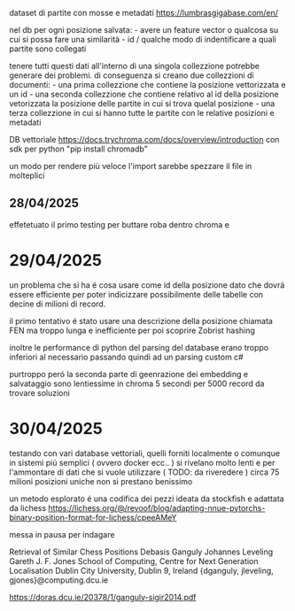dataset di partite con mosse e metadati https://lumbrasgigabase.com/en/


nel db per ogni posizione salvata:
    - avere un feature vector o qualcosa su cui si possa fare una similarità
    - id / qualche  modo di indentificare a quali partite sono collegati 

tenere tutti questi dati all'interno di una singola collezzione potrebbe generare dei problemi.
di conseguenza si creano due collezzioni di documenti:
    - una prima collezzione che contiene la posizione vettorizzata e un id 
    - una seconda collezzione che contiene relativo al id della posizione vetorizzata la posizione delle partite in cui si trova quelal posizione
    - una terza collezzione in cui si hanno tutte le partite con le relative posizioni e metadati


DB vettoriale https://docs.trychroma.com/docs/overview/introduction con sdk per python "pip install chromadb"

un modo per rendere più veloce l'import sarebbe spezzare il file in molteplici

## 28/04/2025
effetetuato il primo testing per buttare roba dentro chroma e 

# 29/04/2025
un problema che si ha é cosa usare come id della posizione dato che dovrá essere efficiente 
per poter indicizzare possibilmente delle tabelle con decine di milioni di record.

il primo tentativo é stato usare una descrizione della posizione chiamata FEN ma troppo lunga e inefficiente
per poi scoprire Zobrist hashing 

inoltre le performance di python del parsing del database erano troppo inferiori al necessario passando quindi ad un parsing custom c#

purtroppo peró la seconda parte di geenrazione dei embedding e salvataggio sono lentiessime in chroma 5 secondi per 5000 record
da trovare soluzioni

# 30/04/2025

testando con vari database vettoriali, quelli forniti localmente 
o comunque in sistemi piú semplici ( ovvero docker ecc.. ) si rivelano molto lenti 
e per l'ammontare di dati che si vuole utilizzare ( TODO: da riveredere ) circa 75 milioni posizioni uniche
non si prestano benissimo

un metodo esplorato é una codifica dei pezzi ideata da stockfish e adattata da lichess
https://lichess.org/@/revoof/blog/adapting-nnue-pytorchs-binary-position-format-for-lichess/cpeeAMeY

messa in pausa per indagare 

Retrieval of Similar Chess Positions
Debasis Ganguly Johannes Leveling Gareth J. F. Jones
School of Computing, Centre for Next Generation Localisation
Dublin City University, Dublin 9, Ireland
{dganguly, jleveling, gjones}@computing.dcu.ie

https://doras.dcu.ie/20378/1/ganguly-sigir2014.pdf
